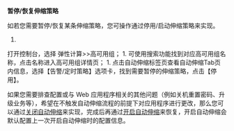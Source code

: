 **暂停/恢复伸缩策略**

如若您需要暂停/恢复某条伸缩策略，您可操作通过停用/启动伸缩策略来实现。

1. 
打开控制台，选择 弹性计算>>高可用组；
1. 
可使用搜索功能找到对应高可用组名称，点击名称进入高可用组详情页；
1. 
点击自动伸缩标签页查看自动伸缩Tab页内信息，选择【告警/定时策略】选项卡，找到需要暂停的伸缩策略，点击【停用】。

如果您需要排查配置或与 Web 应用程序相关的其他问题（例如关机重置密码、升级业务等），希望在不触发自动伸缩流程的前提下对应用程序进行更改，那么您可以通过[关闭自动伸缩](https://www.jdcloud.com/help/detail/3236/isCatalog/1)来实现，完成后再通过[开启自动伸缩](https://www.jdcloud.com/help/detail/2983/isCatalog/1)来恢复，开启自动伸缩会默认配置上一次开启自动伸缩时的配置信息。